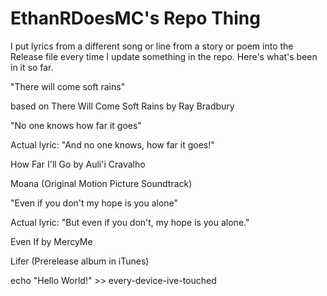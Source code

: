 # EthanRDoesMC's Repo Thing

I put lyrics from a different song or line from a story or poem into the Release file every time I update something in the repo. Here's what's been in it so far.


"There will come soft rains" 

based on There Will Come Soft Rains by Ray Bradbury

"No one knows how far it goes"

Actual lyric: "And no one knows, how far it goes!"

How Far I'll Go by Auli'i Cravalho 

Moana (Original Motion Picture Soundtrack)


"Even if you don't my hope is you alone"

Actual lyric: "But even if you don't, my hope is you alone."

Even If by MercyMe

Lifer (Prerelease album in iTunes)


echo "Hello World!" >> every-device-ive-touched
